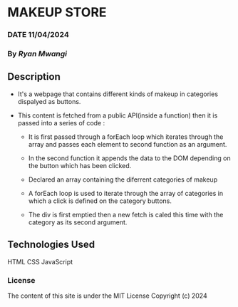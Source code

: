 # MAKEUP STORE
 ### DATE 11/04/2024
 ### By *Ryan Mwangi*

## Description
- It's a webpage that contains different kinds of makeup in categories dispalyed as buttons.
- This content is fetched from a public API(inside a function) then it is passed into a series of code :

     - It is first passed through a forEach loop which iterates through the array and passes each element to second function as an argument.

     - In the second function it appends the data to the DOM depending on the button which has been clicked.

     - Declared an array containing the diferrent categories of makeup

     - A forEach loop is used to iterate through the array of categories in which a click is defined on the category buttons.
     - The div is first emptied then a new fetch is caled this time with the category as its second argument.

## Technologies Used
HTML
CSS
JavaScript

### License
The content of this site is under the MIT License
Copyright (c) 2024


